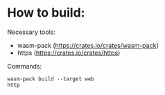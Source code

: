 # How to build:

Necessary tools:
* wasm-pack (https://crates.io/crates/wasm-pack)
* https (https://crates.io/crates/https)

Commands:
```
wasm-pack build --target web
http
```
